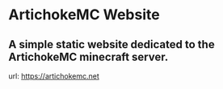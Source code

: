 # ArtichokeMC Website
## A simple static website dedicated to the ArtichokeMC minecraft server. 

url: https://artichokemc.net
